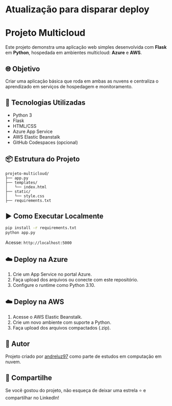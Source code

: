# Atualização para disparar deploy

# Projeto Multicloud

Este projeto demonstra uma aplicação web simples desenvolvida com **Flask** em **Python**, hospedada em ambientes multicloud: **Azure** e **AWS**.

## 🌐 Objetivo
Criar uma aplicação básica que roda em ambas as nuvens e centraliza o aprendizado em serviços de hospedagem e monitoramento.

## 🚀 Tecnologias Utilizadas
- Python 3
- Flask
- HTML/CSS
- Azure App Service
- AWS Elastic Beanstalk
- GitHub Codespaces (opcional)

## 📦 Estrutura do Projeto
```
projeto-multicloud/
├── app.py
├── templates/
│   └── index.html
├── static/
│   └── style.css
├── requirements.txt
```

## ▶️ Como Executar Localmente
```bash
pip install -r requirements.txt
python app.py
```
Acesse: `http://localhost:5000`

## ☁️ Deploy na Azure
1. Crie um App Service no portal Azure.
2. Faça upload dos arquivos ou conecte com este repositório.
3. Configure o runtime como Python 3.10.

## ☁️ Deploy na AWS
1. Acesse o AWS Elastic Beanstalk.
2. Crie um novo ambiente com suporte a Python.
3. Faça upload dos arquivos compactados (.zip).

## 👤 Autor
Projeto criado por [andreluz97](https://github.com/andreluz97) como parte de estudos em computação em nuvem.

## 📢 Compartilhe
Se você gostou do projeto, não esqueça de deixar uma estrela ⭐ e compartilhar no LinkedIn!
